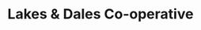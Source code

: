 ---
title: "Lakes & Dales Co-operative"
url: /keswick/lakes-and-dales-co-operative/
shop: supermarket
---